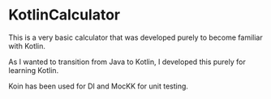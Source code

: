 # KotlinCalculator
This is a very basic calculator that was developed purely to become familiar with Kotlin.

As I wanted to transition from Java to Kotlin, I developed this purely for learning Kotlin.

Koin has been used for DI and MocKK for unit testing.
